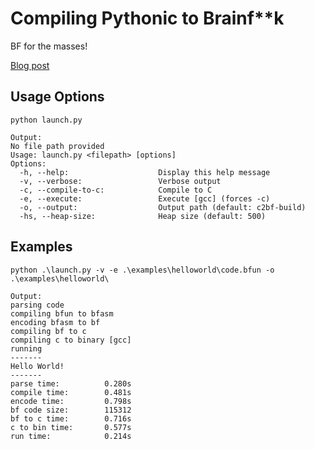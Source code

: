 # Compiling Pythonic to Brainf**k

BF for the masses! 

[Blog post](https://shanthatos.dev/_/blogs/c2bf-p1)

## Usage Options
```
python launch.py

Output:
No file path provided
Usage: launch.py <filepath> [options]
Options:
  -h, --help:                    Display this help message
  -v, --verbose:                 Verbose output
  -c, --compile-to-c:            Compile to C
  -e, --execute:                 Execute [gcc] (forces -c)
  -o, --output:                  Output path (default: c2bf-build)
  -hs, --heap-size:              Heap size (default: 500)
```

## Examples
```
python .\launch.py -v -e .\examples\helloworld\code.bfun -o .\examples\helloworld\

Output:
parsing code
compiling bfun to bfasm
encoding bfasm to bf
compiling bf to c
compiling c to binary [gcc]
running
-------
Hello World!
-------
parse time:          0.280s
compile time:        0.481s
encode time:         0.798s
bf code size:        115312
bf to c time:        0.716s
c to bin time:       0.577s
run time:            0.214s
```
